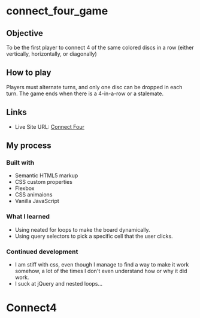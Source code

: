 # connect_four_game

## Objective

To be the first player to connect 4 of the same colored discs in a row (either vertically, horizontally, or diagonally)

## How to play

Players must alternate turns, and only one disc can be dropped in each turn.
The game ends when there is a 4-in-a-row or a stalemate.

## Links

- Live Site URL: [Connect Four]()

## My process

### Built with

- Semantic HTML5 markup
- CSS custom properties
- Flexbox
- CSS animaions
- Vanilla JavaScript

### What I learned

- Using neated for loops to make the board dynamically.
- Using query selectors to pick a specific cell that the user clicks.


### Continued development

- I am stiff with css, even though I manage to find a way to make it work somehow, a lot of the times I don't even understand how or why it did work.
- I suck at jQuery and nested loops...


# Connect4
